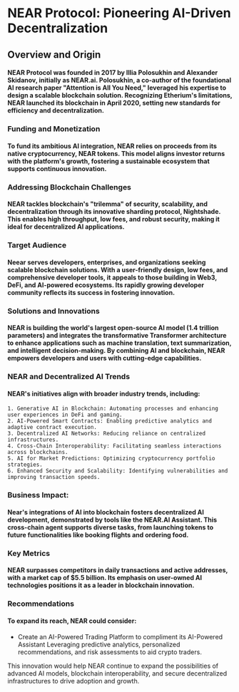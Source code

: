 #               NEAR Protocol: Pioneering AI-Driven Decentralization
## Overview and Origin
#### NEAR Protocol was founded in 2017 by Illia Polosukhin and Alexander Skidanov, initially as NEAR.ai. Polosukhin, a co-author of the foundational AI research paper "Attention is All You Need," leveraged his expertise to design a scalable blockchain solution. Recognizing Etherium's limitations, NEAR launched its blockchain in April 2020, setting new standards for efficiency and decentralization.

### Funding and Monetization

#### To fund its ambitious AI integration, NEAR relies on proceeds from its native cryptocurrency, NEAR tokens. This model aligns investor returns with the platform's growth, fostering a sustainable ecosystem that supports continuous innovation.

### Addressing Blockchain Challenges

#### NEAR tackles blockchain's "trilemma" of security, scalability, and decentralization through its innovative sharding protocol, Nightshade. This enables high throughput, low fees, and robust security, making it ideal for decentralized AI applications. 

### Target Audience

#### Neear serves developers, enterprises, and organizations seeking scalable blockchain solutions. With a user-friendly design, low fees, and comprehensive developer tools, it appeals to those building in Web3, DeFi, and AI-powered ecosystems. Its rapidly growing developer community reflects its success in fostering innovation. 

### Solutions and Innovations

#### NEAR is building the world's largest open-source AI model (1.4 trillion parameters) and integrates the transformative Transformer architecture to enhance applications such as machine translation, text summarization, and intelligent decision-making. By combining AI and blockchain, NEAR empowers developers and users with cutting-edge capabilities.

### NEAR and Decentralized AI Trends

#### NEAR's initiatives align with broader industry trends, including:
    1. Generative AI in Blockchain: Automating processes and enhancing user experiences in DeFi and gaming.
    2. AI-Powered Smart Contracts: Enabling predictive analytics and adaptive contract execution.
    3. Decentralized AI Networks: Reducing reliance on centralized infrastructures.
    4. Cross-Chain Interoperability: Facilitating seamless interactions across blockchains.
    5. AI for Market Predictions: Optimizing cryptocurrency portfolio strategies. 
    6. Enhanced Security and Scalability: Identifying vulnerabilities and improving transaction speeds.

### Business Impact:

#### Near's integrations of AI into blockchain fosters decentralized AI development, demonstrated by tools like the NEAR.AI Assistant. This cross-chain agent supports diverse tasks, from launching tokens to future functionalities like booking flights and ordering food. 

### Key Metrics

#### NEAR surpasses competitors in daily transactions and active addresses, with a market cap of $5.5 billion. Its emphasis on user-owned AI technologies positions it as a leader in blockchain innovation. 

### Recommendations

#### To expand its reach, NEAR could consider:
* Create an AI-Powered Trading Platform to compliment its AI-Powered Assistant
    Leveraging predictive analytics, personalized recommendations, and risk assessments to aid crypto traders. 

This innovation would help NEAR continue to expand the possibilities of advanced AI models, blockchain interoperability, and secure decentralized infrastructures to drive adoption and growth. 
